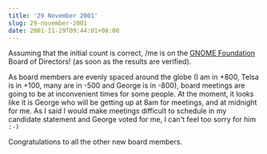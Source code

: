 ```yaml
---
title: '29 November 2001'
slug: 29-november-2001
date: 2001-11-29T09:44:01+08:00
---
```


Assuming that the initial count is correct, /me is on the
[GNOME Foundation](http://foundation.gnome.org/)
Board of Directors! (as soon as the results are verified).

As board members are evenly spaced around the globe (I am
in +800, Telsa is in +100, many are in -500 and George is in
-800), board meetings are going to be at inconvenient times
for some people. At the moment, it looks like it is George
who will be getting up at 8am for meetings, and at midnight
for me. As I said I would make meetings difficult to
schedule in my candidate statement and George voted for me,
I can\'t feel too sorry for him `:-)`

Congratulations to all the other new board members.

